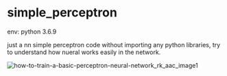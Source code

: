 # simple_perceptron

env: python 3.6.9

just a nn simple perceptron code without importing any python libraries, try to understand how nueral works easily in the network.

![how-to-train-a-basic-perceptron-neural-network_rk_aac_image1](https://user-images.githubusercontent.com/41283107/153751566-d2504250-3e1c-4ba3-adaa-0b10a973f315.jpg)

